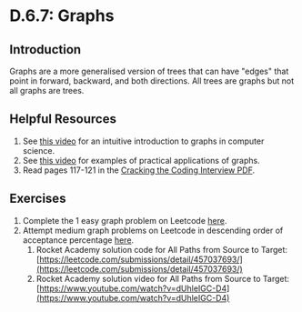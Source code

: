 # D.6.7: Graphs

## Introduction

Graphs are a more generalised version of trees that can have "edges" that point in forward, backward, and both directions. All trees are graphs but not all graphs are trees.

## Helpful Resources

1. See [this video](https://www.youtube.com/watch?v=gXgEDyodOJU) for an intuitive introduction to graphs in computer science.
2. See [this video](https://www.youtube.com/watch?v=iv5DcAi411I) for examples of practical applications of graphs.
3. Read pages 117-121 in the [Cracking the Coding Interview PDF](../d.0-ds-and-a-overview.md#resources).

## Exercises

1. Complete the 1 easy graph problem on Leetcode [here](https://leetcode.com/problemset/all/?topicSlugs=graph&difficulty=Easy).
2. Attempt medium graph problems on Leetcode in descending order of acceptance percentage [here](https://leetcode.com/problemset/all/?topicSlugs=graph&difficulty=Medium).
   1. Rocket Academy solution code for All Paths from Source to Target: [https://leetcode.com/submissions/detail/457037693/](https://leetcode.com/submissions/detail/457037693/)
   2. Rocket Academy solution video for All Paths from Source to Target: [https://www.youtube.com/watch?v=dUhleIGC-D4](https://www.youtube.com/watch?v=dUhleIGC-D4)

